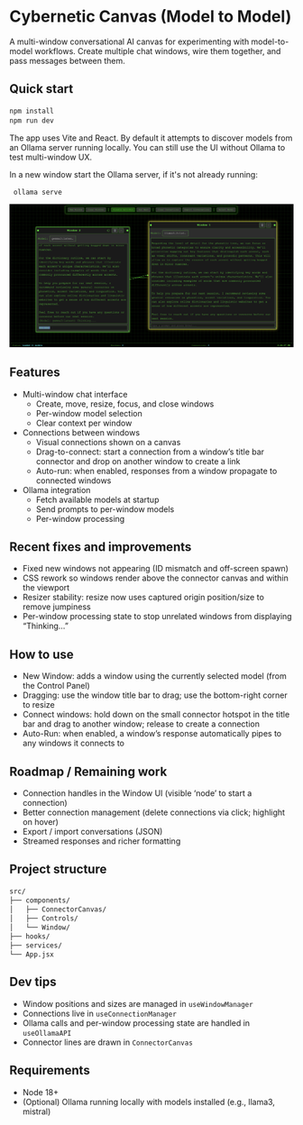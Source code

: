 # Cybernetic Canvas (Model to Model)

A multi-window conversational AI canvas for experimenting with model-to-model workflows. Create multiple chat windows, wire them together, and pass messages between them.

## Quick start

```bash
npm install
npm run dev
```

The app uses Vite and React. By default it attempts to discover models from an Ollama server running locally. You can still use the UI without Ollama to test multi-window UX.


In a new window start the Ollama server, if it's not already running:
```bash
 ollama serve
 ```


![screenshot of chat windows wired together by a connector](image.png)
## Features

- Multi-window chat interface
  - Create, move, resize, focus, and close windows
  - Per-window model selection
  - Clear context per window
- Connections between windows
  - Visual connections shown on a canvas
  - Drag-to-connect: start a connection from a window’s title bar connector and drop on another window to create a link
  - Auto-run: when enabled, responses from a window propagate to connected windows
- Ollama integration
  - Fetch available models at startup
  - Send prompts to per-window models
  - Per-window processing

## Recent fixes and improvements

- Fixed new windows not appearing (ID mismatch and off-screen spawn)
- CSS rework so windows render above the connector canvas and within the viewport
- Resizer stability: resize now uses captured origin position/size to remove jumpiness
- Per-window processing state to stop unrelated windows from displaying “Thinking…”

## How to use

- New Window: adds a window using the currently selected model (from the Control Panel)
- Dragging: use the window title bar to drag; use the bottom-right corner to resize
- Connect windows: hold down on the small connector hotspot in the title bar and drag to another window; release to create a connection
- Auto-Run: when enabled, a window’s response automatically pipes to any windows it connects to

## Roadmap / Remaining work

- Connection handles in the Window UI (visible ‘node’ to start a connection)
- Better connection management (delete connections via click; highlight on hover)
- Export / import conversations (JSON)
- Streamed responses and richer formatting

## Project structure

```
src/
├── components/
│   ├── ConnectorCanvas/
│   ├── Controls/
│   └── Window/
├── hooks/
├── services/
└── App.jsx
```

## Dev tips

- Window positions and sizes are managed in `useWindowManager`
- Connections live in `useConnectionManager`
- Ollama calls and per-window processing state are handled in `useOllamaAPI`
- Connector lines are drawn in `ConnectorCanvas`

## Requirements

- Node 18+
- (Optional) Ollama running locally with models installed (e.g., llama3, mistral)

